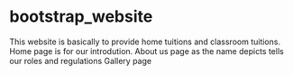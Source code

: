 # bootstrap_website
This website is basically to provide home tuitions and classroom tuitions.
Home page is for our introdution.
About us page as the name depicts tells our roles and regulations
Gallery page
